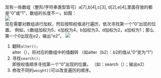 现有一些数组（整形/字符串类型皆可）a[7],b[4],c[3], d[2],e[4],里面存放的都是“0”或“1”，数组的长度不一。如图：  
![](http://d.pcs.baidu.com/thumbnail/ce11c0efb9505e41c275aac744c1c7bc?fid=3423036723-250528-736359963173036&time=1429632000&rt=pr&sign=FDTAER-DCb740ccc5511e5e8fedcff06b081203-IHj8uiCryEC816XuQWtld%2fBGdpA%3d&expires=8h&prisign=unknow&chkbd=0&chkv=0&size=c1280_u800&quality=90)  
现在需要对数组进行加权，然后按照权值进行遍历，依次寻找第一个“0”出现的位置。
例如，c数组加权为5，e加权为4，b加权为3，d加权为2，a加权为1；那么第一个0出现在e2，输出“e2”。
![](http://d.pcs.baidu.com/thumbnail/e6e7ee6f018ee0296527c98704f9cd88?fid=3423036723-250528-1018850392797568&time=1429632000&rt=pr&sign=FDTAER-DCb740ccc5511e5e8fedcff06b081203-2Ba5qbcsH%2bQKVvk1NK7KhNp9oJY%3d&expires=8h&prisign=unknow&chkbd=0&chkv=0&size=c1280_u800&quality=90)  

1. 翻转`alter();`  
alter（），将对应的数组中的值翻转
（如alter（b2）：b2的值从“0”变为“1”）  
2. 寻找`search();`  
即按权值顺序寻找第一个“0”出现的位置。
（如：search（）；输出e2）  
3. 修改不同的`weight[]`可以改变遍历的顺序。
